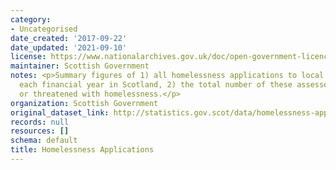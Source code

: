 ```yaml
---
category:
- Uncategorised
date_created: '2017-09-22'
date_updated: '2021-09-10'
license: https://www.nationalarchives.gov.uk/doc/open-government-licence/version/3/
maintainer: Scottish Government
notes: <p>Summary figures of 1) all homelessness applications to local authorities
  each financial year in Scotland, 2) the total number of these assessed as homeless
  or threatened with homelessness.</p>
organization: Scottish Government
original_dataset_link: http://statistics.gov.scot/data/homelessness-applications
records: null
resources: []
schema: default
title: Homelessness Applications
---
```

